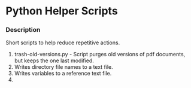 # Python Helper Scripts

### Description

Short scripts to help reduce repetitive actions.

1. trash-old-versions.py - Script purges old versions of pdf documents, but keeps the one last modified.
2. Writes directory file names to a text file. 
3. Writes variables to a reference text file.
4. 
